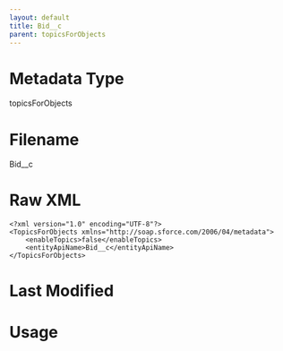 ```yaml
---
layout: default
title: Bid__c
parent: topicsForObjects
---
```

# Metadata Type
topicsForObjects


# Filename 
Bid__c


# Raw XML
```
<?xml version="1.0" encoding="UTF-8"?>
<TopicsForObjects xmlns="http://soap.sforce.com/2006/04/metadata">
    <enableTopics>false</enableTopics>
    <entityApiName>Bid__c</entityApiName>
</TopicsForObjects>
```


# Last Modified


# Usage
